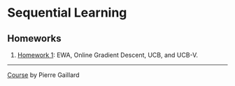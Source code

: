 # Sequential Learning

## Homeworks
1. [Homework 1](homework): EWA, Online Gradient Descent, UCB, and UCB-V.

---
[Course](http://pierre.gaillard.me/teaching/mva.html) by Pierre Gaillard

